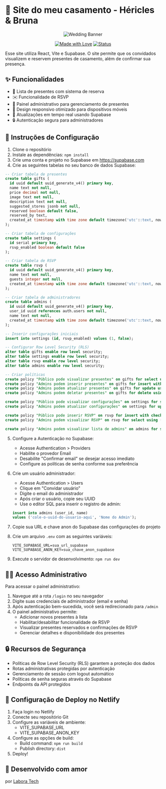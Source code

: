 # 💑 Site do meu casamento - Héricles & Bruna

<div align="center">

![Wedding Banner](https://images.unsplash.com/photo-1519225421980-715cb0215aed?ixlib=rb-1.2.1&auto=format&fit=crop&w=500&q=80)

[![Made with Love](https://img.shields.io/badge/Made%20with-Love-pink.svg)](https://www.instagram.com/labora_tech/)
[![Status](https://img.shields.io/badge/Status-Em%20Desenvolvimento-green.svg)](https://hericles-bruna-vao-casar.netlify.app/)

</div>

Esse site utiliza React, Vite e Supabase. O site permite que os convidados visualizem e reservem presentes de casamento, além de confirmar sua presença.

## ✨ Funcionalidades

- 🎁 Lista de presentes com sistema de reserva
- ✉️ Funcionalidade de RSVP
- 👑 Painel administrativo para gerenciamento de presentes
- 📱 Design responsivo otimizado para dispositivos móveis
- 🔄 Atualizações em tempo real usando Supabase
- 🔒 Autenticação segura para administradores

## 🚀 Instruções de Configuração

1. Clone o repositório
2. Instale as dependências: `npm install`
3. Crie uma conta e projeto no Supabase em https://supabase.com
4. Crie as seguintes tabelas no seu banco de dados Supabase:

```sql
-- Criar tabela de presentes
create table gifts (
  id uuid default uuid_generate_v4() primary key,
  name text not null,
  price decimal not null,
  image text not null,
  description text not null,
  suggested_stores jsonb not null,
  reserved boolean default false,
  reserved_by text,
  created_at timestamp with time zone default timezone('utc'::text, now())
);

-- Criar tabela de configurações
create table settings (
  id serial primary key,
  rsvp_enabled boolean default false
);

-- Criar tabela de RSVP
create table rsvp (
  id uuid default uuid_generate_v4() primary key,
  name text not null,
  guests integer not null,
  created_at timestamp with time zone default timezone('utc'::text, now())
);

-- Criar tabela de administradores
create table admins (
  id uuid default uuid_generate_v4() primary key,
  user_id uuid references auth.users not null,
  name text not null,
  created_at timestamp with time zone default timezone('utc'::text, now())
);

-- Inserir configurações iniciais
insert into settings (id, rsvp_enabled) values (1, false);

-- Configurar Row Level Security (RLS)
alter table gifts enable row level security;
alter table settings enable row level security;
alter table rsvp enable row level security;
alter table admins enable row level security;

-- Criar políticas
create policy "Público pode visualizar presentes" on gifts for select using (true);
create policy "Admins podem inserir presentes" on gifts for insert with check (exists (select 1 from admins where user_id = auth.uid()));
create policy "Admins podem atualizar presentes" on gifts for update using (exists (select 1 from admins where user_id = auth.uid()));
create policy "Admins podem deletar presentes" on gifts for delete using (exists (select 1 from admins where user_id = auth.uid()));

create policy "Público pode visualizar configurações" on settings for select using (true);
create policy "Admins podem atualizar configurações" on settings for update using (exists (select 1 from admins where user_id = auth.uid()));

create policy "Público pode inserir RSVP" on rsvp for insert with check (true);
create policy "Admins podem visualizar RSVP" on rsvp for select using (exists (select 1 from admins where user_id = auth.uid()));

create policy "Admins podem visualizar lista de admins" on admins for select using (exists (select 1 from admins where user_id = auth.uid()));
```

5. Configure a Autenticação no Supabase:
   - Acesse Authentication > Providers
   - Habilite o provedor Email
   - Desabilite "Confirmar email" se desejar acesso imediato
   - Configure as políticas de senha conforme sua preferência

6. Crie um usuário administrador:
   - Acesse Authentication > Users
   - Clique em "Convidar usuário"
   - Digite o email do administrador
   - Após criar o usuário, copie seu UUID
   - Use o editor SQL para inserir o registro de admin:
   ```sql
   insert into admins (user_id, name)
   values ('cole-o-uuid-do-usuario-aqui', 'Nome do Admin');
   ```

7. Copie sua URL e chave anon do Supabase das configurações do projeto
8. Crie um arquivo `.env` com as seguintes variáveis:
   ```
   VITE_SUPABASE_URL=sua_url_supabase
   VITE_SUPABASE_ANON_KEY=sua_chave_anon_supabase
   ```
9. Execute o servidor de desenvolvimento: `npm run dev`

## 👩‍💼 Acesso Administrativo

Para acessar o painel administrativo:

1. Navegue até a rota `/login` no seu navegador
2. Digite suas credenciais de administrador (email e senha)
3. Após autenticação bem-sucedida, você será redirecionado para `/admin`
4. O painel administrativo permite:
   - Adicionar novos presentes à lista
   - Habilitar/desabilitar funcionalidade de RSVP
   - Visualizar presentes reservados e confirmações de RSVP
   - Gerenciar detalhes e disponibilidade dos presentes

## 🔒 Recursos de Segurança

- Políticas de Row Level Security (RLS) garantem a proteção dos dados
- Rotas administrativas protegidas por autenticação
- Gerenciamento de sessão com logout automático
- Políticas de senha seguras através do Supabase
- Endpoints da API protegidos

## 🚀 Configuração de Deploy no Netlify

1. Faça login no Netlify
2. Conecte seu repositório Git
3. Configure as variáveis de ambiente:
   - VITE_SUPABASE_URL
   - VITE_SUPABASE_ANON_KEY
4. Configure as opções de build:
   - Build command: `npm run build`
   - Publish directory: `dist`
5. Deploy!

## 💝 Desenvolvido com amor

por [Labora Tech](https://www.instagram.com/labora_tech/)
